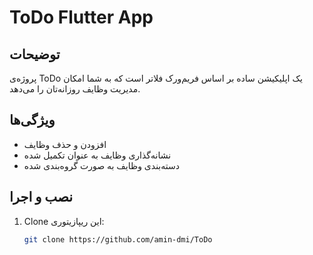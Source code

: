 # ToDo Flutter App

## توضیحات
پروژه‌ی ToDo یک اپلیکیشن ساده بر اساس فریم‌ورک فلاتر است که به شما امکان مدیریت وظایف روزانه‌تان را می‌دهد.

## ویژگی‌ها
- افزودن و حذف وظایف
- نشانه‌گذاری وظایف به عنوان تکمیل شده
- دسته‌بندی وظایف به صورت گروه‌بندی شده

## نصب و اجرا
1. Clone این ریپازیتوری:
   ```bash
   git clone https://github.com/amin-dmi/ToDo
